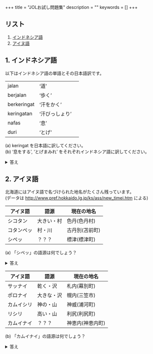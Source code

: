 +++
title = "JOLお試し問題集"
description = ""
keywords = []
+++

## リスト

1. [インドネシア語](#sample1)
2. [アイヌ語](#sample2)
<!-- - [トルコ語](#sample3) -->

<h2 id="sample1">1. インドネシア語</h2>

以下はインドネシア語の単語とその日本語訳です。

<div class="container simple-table">
    <table>
        <tbody>
            <tr><td>jalan</td><td>‘道’</td><td></td></tr>
            <tr><td>berjalan</td><td>‘歩く’</td><td></td></tr>
            <tr><td>berkeringat</td><td>‘汗をかく’</td><td></td></tr>
            <tr><td>keringatan</td><td>‘汗びっしょり’</td><td></td></tr>
            <tr><td>nafas</td><td>‘息’</td><td></td></tr>
            <tr><td>duri</td><td>‘とげ’</td><td></td></tr>
        </tbody>
    </table>
</div>

(a) keringat を日本語に訳してください。  
(b) ‘息をする’, ‘とげまみれ’ をそれぞれインドネシア語に訳してください。  

<details>
(a) keringat : ‘汗’  
(b1) ‘息をする’ : bernafas  
(b2) ‘とげまみれ’ : durian (=ドリアンのこと)  
<summary>答え</summary></details>

<h2 id="sample2">2. アイヌ語</h2>

北海道にはアイヌ語で名づけられた地名がたくさん残っています。  
(データは http://www.pref.hokkaido.lg.jp/ks/ass/new_timei.htm による)

<div class="container simple-table">
    <table>
        <thead>
            <tr><th>アイヌ語</th><th>語源</th><th>現在の地名</th></tr>
        </thead>
        <tbody>
            <tr><td>シコタン</td><td>大きい・村</td><td>色丹(色丹村)</td></tr>
            <tr><td>コタンペッ</td><td>村・川</td><td>古丹別(苫前町)</td></tr>
            <tr><td>シペッ</td><td>？？？</td><td>標津(標津町)</td></tr>
        </tbody>
    </table>
</div>

(a) 「シペッ」の語源は何でしょう？

<details>
(a) 大きい・川
<summary>答え</summary></details>

<div class="container simple-table">
    <table>
        <thead>
            <tr><th>アイヌ語</th><th>語源</th><th>現在の地名</th></tr>
        </thead>
        <tbody>
            <tr><td>サッナイ</td><td>乾く・沢</td><td>札内(幕別町)</td></tr>
            <tr><td>ポロナイ</td><td>大きな・沢</td><td>幌内(三笠市)</td></tr>
            <tr><td>カムイシリ</td><td>神の・山</td><td>神威(浦河町)</td></tr>
            <tr><td>リシリ</td><td>高い・山</td><td>利尻(利尻町)</td></tr>
            <tr><td>カムイナイ</td><td>？？？</td><td>神恵内(神恵内町)</td></tr>
        </tbody>
    </table>
</div>

(b) 「カムイナイ」の語源は何でしょう？

<details>
(b) 神の・沢
<summary>答え</summary></details>

<!--h3 id="#sample3">トルコ語</h3-->

